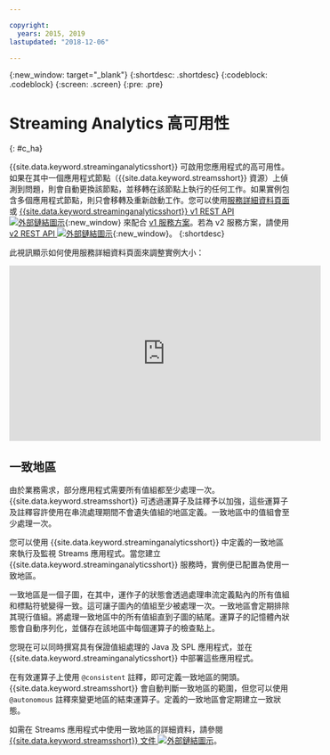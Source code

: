 ```yaml
---

copyright:
  years: 2015, 2019
lastupdated: "2018-12-06"

---
```


<!-- Attribute definitions -->
{:new_window: target="_blank"}
{:shortdesc: .shortdesc}
{:codeblock: .codeblock}
{:screen: .screen}
{:pre: .pre}

# Streaming Analytics 高可用性
{: #c_ha}

{{site.data.keyword.streaminganalyticsshort}} 可啟用您應用程式的高可用性。如果在其中一個應用程式節點（{{site.data.keyword.streamsshort}} 資源）上偵測到問題，則會自動更換該節點，並移轉在該節點上執行的任何工作。如果實例包含多個應用程式節點，則只會移轉及重新啟動工作。您可以使用[服務詳細資料頁面](/docs/services/StreamingAnalytics?topic=dashboard)或 [{{site.data.keyword.streaminganalyticsshort}} v1 REST API ![外部鏈結圖示](../../icons/launch-glyph.svg "外部鏈結圖示")](https://{DomainName}/apidocs/streaming-analytics-v1){:new_window} 來配合 [v1 服務方案](/docs/services/StreamingAnalytics?topic=StreamingAnalytics-service_plans#service_plans)。若為 v2 服務方案，請使用 [v2 REST API ![外部鏈結圖示](../../icons/launch-glyph.svg "外部鏈結圖示")](https://{DomainName}/apidocs/streaming-analytics-v2){:new_window}。
{:shortdesc}

此視訊顯示如何使用服務詳細資料頁面來調整實例大小：

<iframe width="560" height="315" title="調整實例大小" src="https://www.youtube.com/embed/zbZ9am9UhPw?rel=0" frameborder="0" allowfullscreen>調整實例大小</iframe>

## 一致地區
由於業務需求，部分應用程式需要所有值組都至少處理一次。{{site.data.keyword.streamsshort}} 可透過運算子及註釋予以加強，這些運算子及註釋容許使用在串流處理期間不會遺失值組的地區定義。一致地區中的值組會至少處理一次。

您可以使用 {{site.data.keyword.streaminganalyticsshort}} 中定義的一致地區來執行及監視 Streams 應用程式。當您建立 {{site.data.keyword.streaminganalyticsshort}} 服務時，實例便已配置為使用一致地區。

一致地區是一個子圖，在其中，運作子的狀態會透過處理串流定義點內的所有值組和標點符號變得一致。這可讓子圖內的值組至少被處理一次。一致地區會定期排除其現行值組。將處理一致地區中的所有值組直到子圖的結尾。運算子的記憶體內狀態會自動序列化，並儲存在該地區中每個運算子的檢查點上。

您現在可以同時撰寫具有保證值組處理的 Java 及 SPL 應用程式，並在 {{site.data.keyword.streaminganalyticsshort}} 中部署這些應用程式。

在有效運算子上使用 `@consistent` 註釋，即可定義一致地區的開頭。{{site.data.keyword.streamsshort}} 會自動判斷一致地區的範圍，但您可以使用 `@autonomous` 註釋來變更地區的結束運算子。定義的一致地區會定期建立一致狀態。

如需在 Streams 應用程式中使用一致地區的詳細資料，請參閱 [{{site.data.keyword.streamsshort}} 文件 ![外部鏈結圖示](../../icons/launch-glyph.svg "外部鏈結圖示")](https://www.ibm.com/support/knowledgecenter/SSCRJU_4.3.0/com.ibm.streams.dev.doc/doc/consistentregions.html)。
